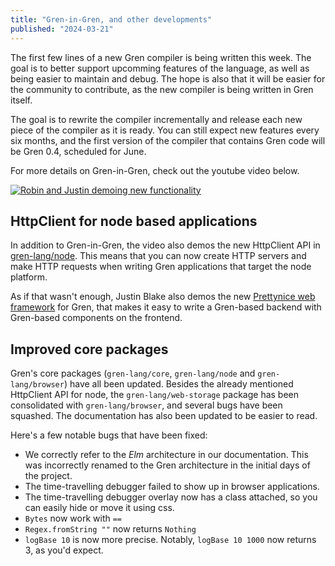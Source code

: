 ```yaml
---
title: "Gren-in-Gren, and other developments"
published: "2024-03-21"
---
```


The first few lines of a new Gren compiler is being written this week. The goal is to better support upcomming features of the language, as well as being
easier to maintain and debug. The hope is also that it will be easier for the community to contribute, as the new compiler is being written in Gren itself.

The goal is to rewrite the compiler incrementally and release each new piece of the compiler as it is ready. You can still expect new features every six months,
and the first version of the compiler that contains Gren code will be Gren 0.4, scheduled for June.

For more details on Gren-in-Gren, check out the youtube video below.

[![Robin and Justin demoing new functionality](https://img.youtube.com/vi/t6TVmM_664o/0.jpg)](https://www.youtube.com/watch?v=t6TVmM_664o)

## HttpClient for node based applications

In addition to Gren-in-Gren, the video also demos the new HttpClient API in [gren-lang/node](https://packages.gren-lang.org/package/gren-lang/node/version/3.2.0/overview). This means that you can now create HTTP servers and make HTTP requests
when writing Gren applications that target the node platform.

As if that wasn't enough, Justin Blake also demos the new [Prettynice web framework](https://github.com/blaix/prettynice) for Gren, that makes it easy to write a Gren-based backend with Gren-based components
on the frontend.

## Improved core packages

Gren's core packages (`gren-lang/core`, `gren-lang/node` and `gren-lang/browser`) have all been updated. Besides the already mentioned HttpClient API for node, the `gren-lang/web-storage` package has been consolidated
with `gren-lang/browser`, and several bugs have been squashed. The documentation has also been updated to be easier to read.

Here's a few notable bugs that have been fixed:

* We correctly refer to the _Elm_ architecture in our documentation. This was incorrectly renamed to the Gren architecture in the initial days of the project.
* The time-travelling debugger failed to show up in browser applications.
* The time-travelling debugger overlay now has a class attached, so you can easily hide or move it using css.
* `Bytes` now work with `==`
* `Regex.fromString ""` now returns `Nothing`
* `logBase 10` is now more precise. Notably, `logBase 10 1000` now returns 3, as you'd expect.
